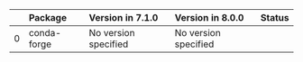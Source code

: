 <!-- markdown-link-check-disable -->

|    | Package     | Version in 7.1.0     | Version in 8.0.0     | Status   |
|---:|:------------|:---------------------|:---------------------|:---------|
|  0 | conda-forge | No version specified | No version specified |          |